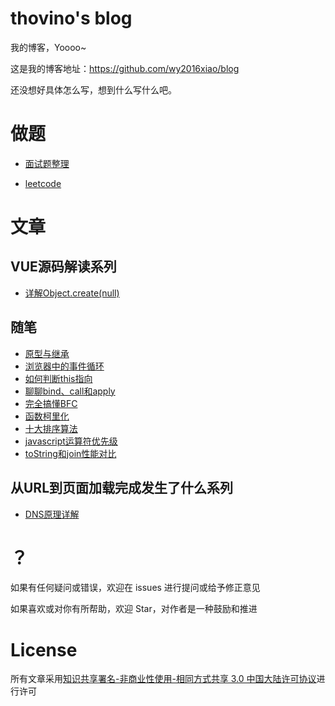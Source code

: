 # thovino's blog

我的博客，Yoooo~  

这是我的博客地址：https://github.com/wy2016xiao/blog

还没想好具体怎么写，想到什么写什么吧。


# 做题

- [面试题整理](https://github.com/wy2016xiao/blog/blob/master/questions/questions.md)

- [leetcode](https://github.com/wy2016xiao/leetcode)

# 文章

## VUE源码解读系列
- [详解Object.create(null)](https://github.com/wy2016xiao/blog/blob/master/articles/vue源码解读/详解Object.create(null).md)
## 随笔
- [原型与继承](https://github.com/wy2016xiao/blog/blob/master/anything/%E5%8E%9F%E5%9E%8B%E4%B8%8E%E7%BB%A7%E6%89%BF.md)
- [浏览器中的事件循环](https://github.com/wy2016xiao/blog/blob/master/anything/%E6%B5%8F%E8%A7%88%E5%99%A8%E4%B8%AD%E7%9A%84%E4%BA%8B%E4%BB%B6%E5%BE%AA%E7%8E%AF.md)
- [如何判断this指向](https://github.com/wy2016xiao/blog/blob/master/anything/%E5%A6%82%E4%BD%95%E5%88%A4%E6%96%ADthis%E6%8C%87%E5%90%91.md)
- [聊聊bind、call和apply](https://github.com/wy2016xiao/blog/blob/master/anything/%E8%81%8A%E8%81%8Abind%E3%80%81call%E5%92%8Capply.md)
- [完全搞懂BFC](https://github.com/wy2016xiao/blog/blob/master/anything/%E5%AE%8C%E5%85%A8%E6%90%9E%E6%87%82BFC.md)
- [函数柯里化](https://github.com/wy2016xiao/blog/blob/master/anything/%E5%87%BD%E6%95%B0%E6%9F%AF%E9%87%8C%E5%8C%96.md)
- [十大排序算法](https://github.com/wy2016xiao/blog/blob/master/anything/%E5%8D%81%E5%A4%A7%E6%8E%92%E5%BA%8F%E7%AE%97%E6%B3%95%2B%E5%8A%A8%E5%9B%BE.md)
- [javascript运算符优先级](https://github.com/wy2016xiao/blog/blob/master/anything/javascript%E8%BF%90%E7%AE%97%E7%AC%A6%E4%BC%98%E5%85%88%E7%BA%A7.md)
- [toString和join性能对比](https://github.com/wy2016xiao/blog/blob/master/anything/toString%E5%92%8Cjoin%E6%80%A7%E8%83%BD%E5%AF%B9%E6%AF%94.md)

## 从URL到页面加载完成发生了什么系列
- [DNS原理详解](https://github.com/wy2016xiao/blog/blob/master/articles/DNS%E5%8E%9F%E7%90%86%E8%AF%A6%E8%A7%A3.md)

# ？

如果有任何疑问或错误，欢迎在 issues 进行提问或给予修正意见

如果喜欢或对你有所帮助，欢迎 Star，对作者是一种鼓励和推进

# License

所有文章采用[知识共享署名-非商业性使用-相同方式共享 3.0 中国大陆许可协议](https://creativecommons.org/licenses/by-nc-sa/3.0/cn/)进行许可
